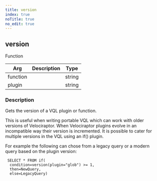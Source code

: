 ```yaml
---
title: version
index: true
noTitle: true
no_edit: true
---
```




<div class="vql_item"></div>


## version
<span class='vql_type pull-right page-header'>Function</span>



<div class="vqlargs"></div>

Arg | Description | Type
----|-------------|-----
function||string
plugin||string

### Description

Gets the version of a VQL plugin or function.

This is useful when writing portable VQL which can work with
older versions of Velociraptor. When Velociraptor plugins evolve
in an incompatible way their version is incremented. It is
possible to cater for multiple versions in the VQL using an if()
plugin.

For example the following can chose from a legacy query or a
modern query based on the plugin version:

```vql
 SELECT * FROM if(
  condition=version(plugin="glob") >= 1,
  then=NewQuery,
  else=LegacyQuery)
```


